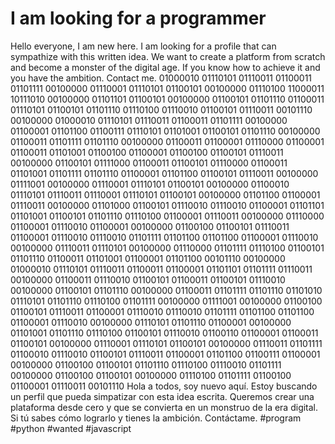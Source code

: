 # I am looking for a programmer
Hello everyone, I am new here. I am looking for a profile that can sympathize with this written idea. We want to create a platform from scratch and become a monster of the digital age. If you know how to achieve it and you have the ambition. Contact me.
01000010 01110101 01110011 01100011 01101111 00100000 01110001 01110101 01100101 00100000 01110100 11000011 10111010 00100000 01101101 01100101 00100000 01100101 01101110 01100011 01110101 01100101 01101110 01110100 01110010 01100101 01110011 00101110 00100000 01000010 01110101 01110011 01100011 01101111 00100000 01100001 01101100 01100111 01110101 01101001 01100101 01101110 00100000 01100011 01101111 01101110 00100000 01100011 01100001 01110000 01100001 01100011 01101001 01100100 01100001 01100100 01100101 01110011 00100000 01100101 01111000 01100011 01100101 01110000 01100011 01101001 01101111 01101110 01100001 01101100 01100101 01110011 00100000 01111001 00100000 01110001 01110101 01100101 00100000 01100010 01110101 01110011 01110001 01110101 01100101 00100000 01101100 01100001 01110011 00100000 01101000 01100101 01110010 01110010 01100001 01101101 01101001 01100101 01101110 01110100 01100001 01110011 00100000 01110000 01100001 01110010 01100001 00100000 01100100 01100101 01110011 01100001 01110010 01110010 01101111 01101100 01101100 01100001 01110010 00100000 01110011 01110101 00100000 01110000 01101111 01110100 01100101 01101110 01100011 01101001 01100001 01101100 00101110 00100000 01000010 01110101 01110011 01100011 01100001 01101101 01101111 01110011 00100000 01100011 01110010 01100101 01100011 01100101 01110010 00100000 01100101 01101110 00100000 01100011 01101111 01101110 01101010 01110101 01101110 01110100 01101111 00100000 01111001 00100000 01100100 01100101 01110011 01100001 01110010 01110010 01101111 01101100 01101100 01100001 01110010 00100000 01110101 01101110 01100001 00100000 01101001 01101110 01110100 01100101 01110010 01100110 01100001 01100011 01100101 00100000 01110001 01110101 01100101 00100000 01110011 01101111 01100010 01110010 01100101 01110011 01100001 01101100 01100111 01100001 00100000 01100100 01100101 01101110 01110100 01110010 01101111 00100000 01100100 01100101 00100000 01110100 01101111 01100100 01100001 01110011 00101110
Hola a todos, soy nuevo aquí. Estoy buscando un perfil que pueda simpatizar con esta idea escrita. Queremos crear una plataforma desde cero y que se convierta en un monstruo de la era digital. Si tú sabes cómo lograrlo y tienes la ambición. Contáctame.
#program #python #wanted #javascript 
